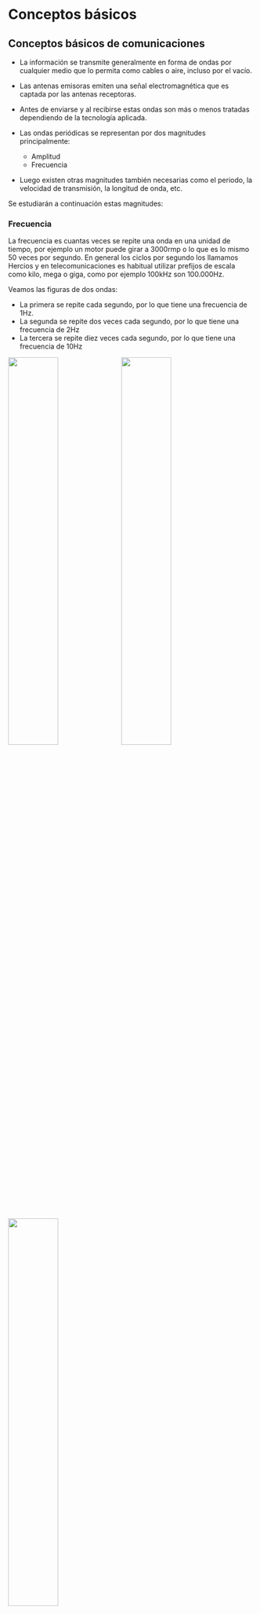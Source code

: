 Conceptos básicos
=================


Conceptos básicos de comunicaciones
-----------------------------------

- La información se transmite generalmente en forma de ondas por
cualquier medio que lo permita como cables o aire, incluso por el vacío.

- Las antenas emisoras emiten una señal electromagnética que es captada
por las antenas receptoras.

- Antes de enviarse y al recibirse estas ondas son más o menos tratadas
dependiendo de la tecnología aplicada.

- Las ondas periódicas se representan por dos magnitudes principalmente:
	+ Amplitud
	+ Frecuencia
	
- Luego existen otras magnitudes también necesarias como el periodo, la
velocidad de transmisión, la longitud de onda, etc.

Se estudiarán a continuación estas magnitudes:

### Frecuencia

La frecuencia es cuantas veces se repite una onda en una unidad de 
tiempo, por ejemplo un motor puede girar a 3000rmp o lo que es lo
mismo 50 veces por segundo. En general los ciclos por segundo los
llamamos Hercios y en telecomunicaciones es habitual utilizar prefijos 
de escala como kilo, mega o giga, como por ejemplo 100kHz son 100.000Hz.

Veamos las figuras de dos ondas:

- La primera se repite cada segundo, por lo que tiene una frecuencia de 
1Hz.
- La segunda se repite dos veces cada segundo, por lo que tiene una 
frecuencia de 2Hz
- La tercera se repite diez veces cada segundo, por lo que tiene una 
frecuencia de 10Hz

<p>
<img src="img/1Hz.png" width="45%"/>
<img src="img/2Hz.png" width="45%" />
<img src="img/10Hz.png" width="45%" />
</p>


### Periodo 

El periodo es cuanto tiempo tarda el ciclo en repetirse, es la inversa
de la frecuencia, es decir:

<blockquote>
<img src="https://latex.codecogs.com/svg.latex?T={1\over%20f}" />
</blockquote>


**Donde:**

- **_T_** es el periodo
- **_f_** es la frecuencia


Por ejemplo en las anteriores imagenes. La onda con frecuencia de 1Hz
tiene un periodo de 1 s, la de 2Hz tiene un periodo de 0.5s y la de
10Hz tiene un periodo de 0.1s


### Amplitud

Representa los valores limites de la onda, como de alto o bajo puede 
llegar en el eje vertical. Suele representar la potencia de la onda.

- En la primera vemos una amplitud de 0.5
- En la segunda una amplitud de 1
- En la tercera una amplitud de 2

<p>
<img src="img/Amp0.5.png" width=45%/>
<img src="img/Amp1.png" width=45%/>
<img src="img/Amp2.png" width=45%/>
</p>

**Nota:** Todas estas figuras se generaron con 
[Open Source Phisics](https://www.compadre.org/osp/EJSS/4018/128.htm)

Las unidades serán voltios, amperios, vatios, decibelios. Dependerá
de la magnitud que represente esa onda.



Transmisión de señales
----------------------

La transmisión de señales puede darse por muchos medios. En las 
telecomunicaciones habituales suelen limitarse a aire, cableado o
espacio vacío (en el caso de satélites) mediante ondas 
electromagnéticas.

Pero una señal puede transmitirse de muchos otros modos. Por ejemplo a 
través de ondas de presión por el aire (sonido).

La señal deberá tener una amplitud y frecuencia determinadas según
el medio y la distancia por el que se deben propagar.

Por ejemplo una señal con poca amplitud transmitida a mucha distancia
por el aire se verá atenuada y no será bien recibida por la antena 
receptora. Otro ejemplo seria que la transmisión con frecuencias del 
infrarojo no se propagan bien.

<p align="center">
<img src="img/absorcion-atmosferica.png" width=75%/><br/>
<i>Absorción atmosférica</i>
</p>


La señal analógica y digital
----------------------------

### Señal analógica

Una señal analógica es la que se utiliza al conectar un micrófono a un
altavoz. 

El sonido captado por el micrófono hace vibrar una membrana 
que a su vez genera una onda eléctrica. Por ejemplo los micrófonos
dinámicos tienen una bobina de inducción cerca de un imán permanente,
esto hace que al vibrar la membrana se induzca una pequeña corriente.

Esa señal eléctrica, la hacerla pasar a través de un altavoz de bobina 
móvil hace el proceso inverso y la tensión variable crea campos 
magnéticos variables que atraen o repelen una bobina móvil conectada a 
una membrana con respecto a un imán fijo.

Un La de un diapasón hace vibrar el aire 440 veces cada segundo, o lo
que es lo mismo 440Hz. Por lo tanto esa será la frecuencia de la onda
eléctrica que se transmitirá por el cable.

Se puede probar mediante un generador de señal conectado a un altavoz 
o también online: <https://signalgenerator.sciencemusic.org/>.

Si conectamos la señal generada por el micro a una antena esta empezará 
a emitir ondas electromagnéticas de esa frecuencia. Y si conectamos
otra antena al amplificador recibiríamos esa señal pero en condiciones
normales no se oiría más que interferencia.

El motivo es que la onda es demasiado débil por una parte y por otra
tiene una frecuencia que no es transmisible por el aire (si recordamos
la imagen de la absorción atmosférica).

El primer problema es relativamente sencillo de solucionar mediante
la amplificación de la señal. El segundo es algo más complejo, y para
solucionarlo se recurre a la modulación de la señal.

En la modulación de señal se tiene: por un lado una onda portadora, que 
es de una frecuencia transmisible; y por otro una onda moduladora, que 
cambia esa señal bien en amplitud, bien en frecuencia.

En el primer caso hablamos de una señal AM (por las siglas de Amplitud
Modulada), en el segundo hablamos de una señal FM (o Frecuencia 
Modulada).

<p align="center">
<img src="img/AMyFM.png" width="75%"/><br/>
<i>Modulación FM y AM</i>
</p>

La señal de televisión además de sonido debe transmitir imagen. Por lo
que en la época de la televisión analógica en blanco y negro parte del
ancho de banda se utilizaba para llevar una señal portadora de vídeo.
Posteriormente se añadieron otras señales, una para el color y otra
para el sonido estéreo.

Además la señal ya no era tan sencilla, ya que implicaba tiempos de 
retorno del flujo de electrones al acabar una línea y la necesaria 
sincronización entre el método de captación y el método de 
visualización.

A raíz de esto aparecieron numerosos estándares y sistemas el PAL
Europeo y el NTSC americano.


### Señal digital

La señal digital, aunque también usa ondas sinusoidales para 
transmitirse, estas ya no representan posiciones analógicas de los
receptores (tono, volumen, luminosidad). Por contra, cada parte de
la onda representa un símbolo y a su vez cada simbolo representa un
valor discreto, un número entero, que en última instancia puede
representarse como una sucesión de unos y ceros.

Los sistemas utilizados para codificar la señal escapan al alcance de
este curso. Baste decir que se utilizan combinaciones de estrategias
como son variaciones en la amplitud, frecuencia y fase de la onda para
generar símbolos, además de utilizar polarizaciones de la onda y
transformaciones matemáticas (como la transformada inversa de Fourier).

Cada uno de estos unos y ceros es también llamado un bit de información.
Cuanta más información se quiera enviar más bits por segundo deberemos
transmitir.

Si quisiera transmitir cada segundo si una puerta está abierta o cerrada 
una velocidad de transmisión de 1 bit/s sería suficiente. Para un CD de
audio necesitaríamos 1.400.000 bits/s (44100Hz x 16 bits x 2 canales),
aunque si lo comprimimos con mp3 son suficientes 128.000 bits/s.

Para no utilizar tantos ceros suelen utilizarse prefijos de escala.
Así un CD tiene un bitrate (leido bit-rate) de 1.400kbits/s o 1.400kbps,
un mp3 de 128kbps y el del 4k no comprimido supera los 6Gbps.

Con un segundo de video no comprimido podríamos transmitir la misma
información que la de conocer el estado de todas las puertas principales
de todas las casas de la humanidad.

No obstante igual que pasa con el audio de un CD o de un mp3, el video
es comprimido antes de transmitirse.

Al recibirse este código es interpretado por el descodificador y 
transformado en la señal o impulsos que la interfaz (HDMI, VGA) o 
tecnología de visualización (LCD, CRT) requiera.

Como curiosidad, los nuevos sistemas siempre han heredado parte de la
tecnología anterior, bien por compatibilidad, bien por desarrollo
tecnológico. La televisión en blanco y negro heredó la modulación de la
radió, la emisión de TV en color era totalmente compatible con una TV
en blanco y negro, la TDT utiliza las mismas antenas que la TV 
analógica. 
